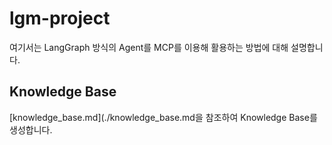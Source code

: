 # lgm-project

여기서는 LangGraph 방식의 Agent를 MCP를 이용해 활용하는 방법에 대해 설명합니다.

## Knowledge Base

[knowledge_base.md](./knowledge_base.md을 참조하여 Knowledge Base를 생성합니다.


